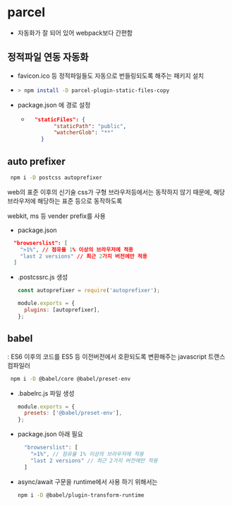 # parcel

- 자동화가 잘 되어 있어 webpack보다 간편함



## 정적파일 연동 자동화

- favicon.ico 등 정적파일들도 자동으로 번들링되도록 해주는 패키지 설치

- ```sh
  > npm install -D parcel-plugin-static-files-copy
  ```

- package.json 에 경로 설정

  - ```json
      "staticFiles": {
            "staticPath": "public",
            "watcherGlob": "**"
        }
    ```

    



## auto prefixer

```sh
 npm i -D postcss autoprefixer                         
```

web의 표준 이후의 신기술 css가 구형 브라우저등에서는 동작하지 않기 때문에, 해당 브라우저에 해당하는 표준 등으로 동작하도록

webkit, ms 등 vender prefix를 사용

- package.json

```json
  "browserslist": [
    ">1%", // 점유율 1% 이상의 브라우저에 적용
    "last 2 versions" // 최근 2가지 버전에만 적용
  ]
```

- .postcssrc.js 생성

  ```js
  const autoprefixer = require('autoprefixer');
  
  module.exports = {
    plugins: [autoprefixer],
  };
  ```



## babel

: ES6 이후의 코드를 ES5 등 이전버전에서 호환되도록 변환해주는 javascript 트랜스 컴파일러

```sh
 npm i -D @babel/core @babel/preset-env                              
```

- .babelrc.js 파일 생성

  ```js
  module.exports = {
    presets: ['@babel/preset-env'],
  };
  ```

- package.json 아래 필요

  ```js
    "browserslist": [
      ">1%", // 점유율 1% 이상의 브라우저에 적용
      "last 2 versions" // 최근 2가지 버전에만 적용
    ]
  ```

- async/await 구문을 runtime에서  사용 하기 위해서는

  ```sh
  npm i -D @babel/plugin-transform-runtime   
  ```

  
